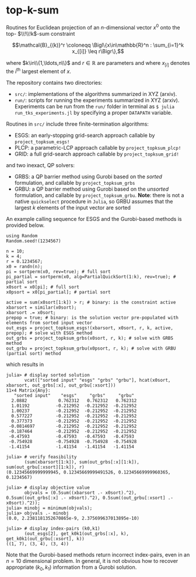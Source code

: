 # top-k-sum
Routines for Euclidean projection of an $n$-dimensional vector $x^0$ onto the top- $\\!\\!k$-sum constraint
```math
\mathcal{B}_{(k)}^r \coloneqq \Bigl\{x\in\mathbb{R}^n : \sum_{i=1}^k x_{[i]} \leq r\Bigr\},
```
where $k\in\\{1,\ldots,n\\}$ and $r\in\mathbb{R}$ are parameters and where $x_{[i]}$ denotes the $i^{\text{th}}$ largest element of $x$.

The repository contains two directories:
- `src/`: implementations of the algorithms summarized in XYZ (arxiv).
- `run/`: scripts for running the experiments summarized in XYZ (arxiv). Experiments can be run from the `run/` folder in terminal as `$ julia run_tks_experiments.jl` by specifying a proper `DATAPATH` variable.

Routines in `src/` include three finite-termination algorithms:
- ESGS: an early-stopping grid-search approach callable by `project_topksum_esgs!`
- PLCP: a parametric-LCP approach callable by `project_topksum_plcp!`
- GRID: a full grid-search approach callable by `project_topksum_grid!`

and two inexact, QP solvers:
- GRBS: a QP barrier method using Gurobi based on the _sorted_ formulation, and callable by `project_topksum_grbs`
- GRBU: a QP barrier method using Gurobi based on the _unsorted_ formulation, and callable by `project_topksum_grbu`. **Note**: there is not a native `quickselect` procedure in `Julia`, so GRBU assumes that the largest $k$ elements of the input vector are sorted

An example calling sequence for ESGS and the Gurobi-based methods is provided below.

```
using Random
Random.seed!(1234567)

n = 10;
k = 4;
r = 0.1234567;
x0 = randn(n);
pi = sortperm(x0, rev=true); # full sort
pi_partial = sortperm(x0, alg=PartialQuickSort(1:k), rev=true); # partial sort
x0sort = x0[pi]; # full sort
x0psort = x0[pi_partial]; # partial sort

active = sum(x0sort[1:k]) > r; # binary: is the constraint active
xbarsort = similar(x0sort);
xbarsort .= x0sort;
prepop = true; # binary: is the solution vector pre-populated with elements from sorted input vector
out_esgs = project_topksum_esgs!(xbarsort, x0sort, r, k, active, prepop); # solve with ESGS method
out_grbs = project_topksum_grbs(x0sort, r, k); # solve with GRBS method
out_grbu = project_topksum_grbu(x0psort, r, k); # solve with GRBU (partial sort) method
```
which results in
```
julia> # display sorted solution
       vcat(["sorted input" "esgs" "grbs" "grbu"], hcat(x0sort, xbarsort, out_grbs[:x], out_grbu[:xsort]))
11×4 Matrix{Any}:
   "sorted input"    "esgs"     "grbs"     "grbu"
  2.0882            0.762312   0.762312   0.762312
  1.01192          -0.212952  -0.212952  -0.212952
  1.00237          -0.212952  -0.212952  -0.212952
  0.577227         -0.212952  -0.212952  -0.212952
  0.377373         -0.212952  -0.212952  -0.212952
 -0.0814697        -0.212952  -0.212952  -0.212952
 -0.187464         -0.212952  -0.212952  -0.212952
 -0.47593          -0.47593   -0.47593   -0.47593
 -0.754928         -0.754928  -0.754928  -0.754928
 -1.41154          -1.41154   -1.41154   -1.41154

julia> # verify feasibility
       (sum(xbarsort[1:k]), sum(out_grbs[:x][1:k]), sum(out_grbu[:xsort][1:k]), r)
(0.12345669999999945, 0.12345669999491526, 0.12345669999960365, 0.1234567)

julia> # display objective value
       objvals = (0.5sum((xbarsort .- x0sort).^2), 0.5sum((out_grbs[:x] .- x0sort).^2), 0.5sum((out_grbu[:xsort] .- x0sort).^2));
julia> minobj = minimum(objvals);
julia> objvals .- minobj
(0.0, 2.2381181352670865e-9, 2.375699637013895e-10)

julia> # display index-pairs (k0,k1)
       (out_esgs[2], get_k0k1(out_grbs[:x], k), get_k0k1(out_grbu[:xsort], k))
((1, 7), (3, 4), (3, 4))
```
Note that the Gurobi-based methods return incorrect index-pairs, even in an $n=10$ dimensional problem.
In general, it is not obvious how to recover appropriate $(k_0,k_1)$ information from a Gurobi solution.
